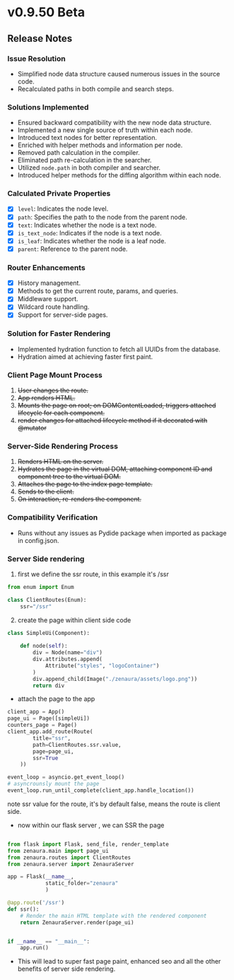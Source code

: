 # v0.9.50 Beta 

## Release Notes

### Issue Resolution

- Simplified node data structure caused numerous issues in the source code.
- Recalculated paths in both compile and search steps.

### Solutions Implemented

- Ensured backward compatibility with the new node data structure.
- Implemented a new single source of truth within each node.
- Introduced text nodes for better representation.
- Enriched with helper methods and information per node.
- Removed path calculation in the compiler.
- Eliminated path re-calculation in the searcher.
- Utilized `node.path` in both compiler and searcher.
- Introduced helper methods for the diffing algorithm within each node.

### Calculated Private Properties

- [x] `level`: Indicates the node level.
- [x] `path`: Specifies the path to the node from the parent node.
- [x] `text`: Indicates whether the node is a text node.
- [x] `is_text_node`: Indicates if the node is a text node.
- [x] `is_leaf`: Indicates whether the node is a leaf node.
- [x] `parent`: Reference to the parent node.

### Router Enhancements

- [x] History management.
- [x] Methods to get the current route, params, and queries.
- [x] Middleware support.
- [x] Wildcard route handling.
- [x] Support for server-side pages.

### Solution for Faster Rendering

- Implemented hydration function to fetch all UUIDs from the database.
- Hydration aimed at achieving faster first paint.



### Client Page Mount Process

1. ~~User changes the route.~~
2. ~~App renders HTML.~~
3. ~~Mounts the page on root; on DOMContentLoaded, triggers attached lifecycle for each component.~~
4. ~~render changes for attached lifecycle method if it decorated with @mutator~~

### Server-Side Rendering Process

1. ~~Renders HTML on the server.~~
2. ~~Hydrates the page in the virtual DOM, attaching component ID and component tree to the virtual DOM.~~
3. ~~Attaches the page to the index page template.~~
4. ~~Sends to the client.~~
5. ~~On interaction, re-renders the component.~~

### Compatibility Verification

- Runs without any issues as Pydide package when imported as package in config.json.

### Server Side rendering 

1. first we define the ssr route, in this example it's /ssr

```Python
from enum import Enum

class ClientRoutes(Enum):
    ssr="/ssr"
```

2. create the page within client side code 
```Python
class SimpleUi(Component):
		
    def node(self):
        div = Node(name="div")
        div.attributes.append(
            Attribute("styles", "logoContainer")
        )
        div.append_child(Image("./zenaura/assets/logo.png"))
        return div
```

- attach the page to the app 

```Python
client_app = App()
page_ui = Page([simpleUi])
counters_page = Page()
client_app.add_route(Route(
        title="ssr",
        path=ClientRoutes.ssr.value,
        page=page_ui,
        ssr=True
    ))

event_loop = asyncio.get_event_loop()
# asyncrounsly mount the page
event_loop.run_until_complete(client_app.handle_location())

```
note ssr value for the route, it's by default false, means the route is client side.

- now within our flask server , we can SSR the page
```Python

from flask import Flask, send_file, render_template
from zenaura.main import page_ui
from zenaura.routes import ClientRoutes
from zenaura.server import ZenauraServer

app = Flask(__name__,
            static_folder="zenaura"
            )

@app.route('/ssr')
def ssr():    
    # Render the main HTML template with the rendered component
    return ZenauraServer.render(page_ui)


if __name__ == "__main__":
    app.run()
```

- This will lead to super fast page paint, enhanced seo and all the other benefits of server side rendering.